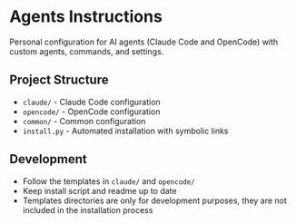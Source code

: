 # Agents Instructions

Personal configuration for AI agents (Claude Code and OpenCode) with custom agents, commands, and settings.

## Project Structure

- `claude/` - Claude Code configuration
- `opencode/` - OpenCode configuration
- `common/` - Common configuration
- `install.py` - Automated installation with symbolic links

## Development

- Follow the templates in `claude/` and `opencode/`
- Keep install script and readme up to date
- Templates directories are only for development purposes, they are not included in the installation process
